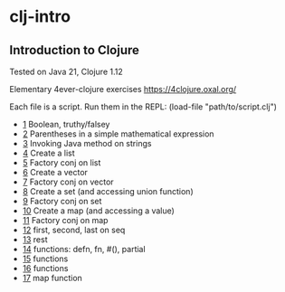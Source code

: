 # clj-intro
## Introduction to Clojure

Tested on Java 21, Clojure 1.12

Elementary 4ever-clojure exercises
https://4clojure.oxal.org/

Each file is a script. Run them in the REPL: (load-file "path/to/script.clj")

- [1](p01.clj) Boolean, truthy/falsey
- [2](p02.clj) Parentheses in a simple mathematical expression
- [3](p03.clj) Invoking Java method on strings
- [4](p04.clj) Create a list
- [5](p05.clj) Factory conj on list
- [6](p06.clj) Create a vector
- [7](p07.clj) Factory conj on vector
- [8](p08.clj) Create a set (and accessing union function)
- [9](p09.clj) Factory conj on set
- [10](p10.clj) Create a map (and accessing a value)
- [11](p11.clj) Factory conj on map
- [12](p12.clj) first, second, last on seq
- [13](p13.clj) rest
- [14](p14.clj) functions: defn, fn, #(), partial
- [15](p15.clj) functions
- [16](p16.clj) functions
- [17](p17.clj) map function
